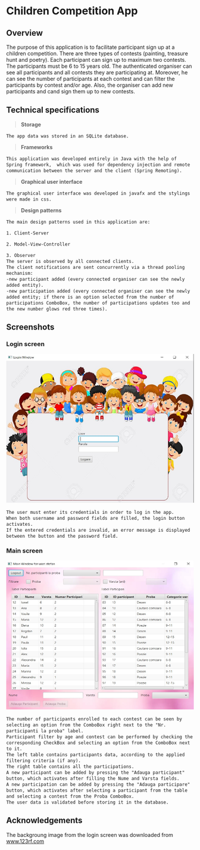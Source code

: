 # Children Competition App

## Overview
The purpose of this application is to facilitate participant sign up at a children competition. There are three types of contests (painting, treasure hunt and poetry). Each participant can sign up to maximum two contests. The participants must be 6 to 15 years old. The authenticated organiser can see all participants and all contests they are participating at. Moreover, he can see the number of participants at each contest and can filter the participants by contest and/or age. Also, the organiser can add new participants and cand sign them up to new contests.

## Technical specifications
>**Storage**
```
The app data was stored in an SQLite database.
```
>**Frameworks**
```
This application was developed entirely in Java with the help of Spring framework,  which was used for dependency injection and remote communication between the server and the client (Spring Remoting).

```
>**Graphical user interface**
```
The graphical user interface was developed in javafx and the stylings were made in css.
```
>**Design patterns**
```
The main design patterns used in this application are:
```
```
1. Client-Server
```

```
2. Model-View-Controller
```
```
3. Observer
The server is observed by all connected clients. 
The client notifications are sent concurrently via a thread pooling mechanism:
-new participant added (every connected organiser can see the newly added entity).
-new participation added (every connected organiser can see the newly added entity; if there is an option selected from the number of participations ComboBox, the number of participations updates too and the new number glows red three times).
```

## Screenshots

### Login screen

<img src="screenshots/login_screen.jpg" width="600" height="400">

```
The user must enter its credentials in order to log in the app.
When both username and password fields are filled, the login button activates.
If the entered credentials are invalid, an error message is displayed between the button and the password field.
```

### Main screen

<img src="screenshots/main_screen.jpg" width="600" height="400">

```
The number of participants enrolled to each contest can be seen by selecting an option from the ComboBox right next to the "Nr. participanti la proba" label.
Participant filter by age and contest can be performed by checking the corresponding CheckBox and selecting an option from the ComboBox next to it.
The left table contains participants data, according to the applied filtering criteria (if any).
The right table contains all the participations.
A new participant can be added by pressing the "Adauga participant" button, which activates after filling the Nume and Varsta fields.
A new participation can be added by pressing the "Adauga participare" button, which activates after selecting a participant from the table and selecting a contest from the Proba ComboBox.
The user data is validated before storing it in the database.
```

## Acknowledgements
The backgroung image from the login screen was downloaded from www.123rf.com

